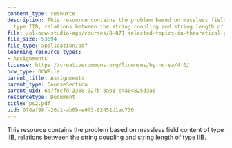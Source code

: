 ```yaml
---
content_type: resource
description: This resource contains the problem based on massless field content of
  type IIB, relations between the string coupling and string length of type IIB.
file: /ol-ocw-studio-app/courses/8-871-selected-topics-in-theoretical-particle-physics-branes-and-gauge-theory-dynamics-fall-2004/078af98f26d1ab0be0f382451d1ac730_ps2.pdf
file_size: 53694
file_type: application/pdf
learning_resource_types:
- Assignments
license: https://creativecommons.org/licenses/by-nc-sa/4.0/
ocw_type: OCWFile
parent_title: Assignments
parent_type: CourseSection
parent_uid: 6a7f6cfd-3368-327b-8ab1-c4a04825d3a6
resourcetype: Document
title: ps2.pdf
uid: 078af98f-26d1-ab0b-e0f3-82451d1ac730
---
```

This resource contains the problem based on massless field content of type IIB, relations between the string coupling and string length of type IIB.